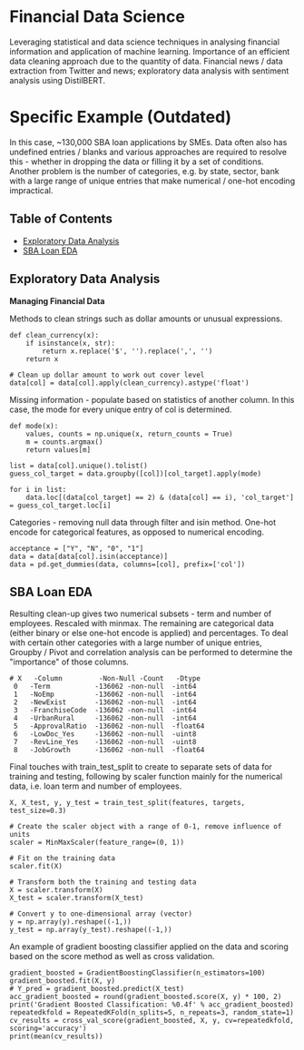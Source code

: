 # Financial Data Science
Leveraging statistical and data science techniques in analysing financial information and application of machine learning. Importance of an efficient data cleaning approach due to the quantity of data. Financial news / data extraction from Twitter and news; exploratory data analysis with sentiment analysis using DistilBERT.

# Specific Example (Outdated)
In this case, ~130,000 SBA loan applications by SMEs. Data often also has undefined entries / blanks and various approaches are required to resolve this - whether in dropping the data or filling it by a set of conditions. Another problem is the number of categories, e.g. by state, sector, bank with a large range of unique entries that make numerical / one-hot encoding impractical.

## Table of Contents
* [Exploratory Data Analysis](#exploratory-data-analysis)
* [SBA Loan EDA](#sba-loan-eda)

## Exploratory Data Analysis
**Managing Financial Data**

Methods to clean strings such as dollar amounts or unusual expressions.

```
def clean_currency(x):
    if isinstance(x, str):
        return x.replace('$', '').replace(',', '')
    return x

# Clean up dollar amount to work out cover level
data[col] = data[col].apply(clean_currency).astype('float')
```

Missing information - populate based on statistics of another column. In this case, the mode for every unique entry of col is determined.

```
def mode(x):
    values, counts = np.unique(x, return_counts = True)
    m = counts.argmax()
    return values[m]

list = data[col].unique().tolist()
guess_col_target = data.groupby([col])[col_target].apply(mode)

for i in list:
    data.loc[(data[col_target] == 2) & (data[col] == i), 'col_target'] = guess_col_target.loc[i]
```

Categories - removing null data through filter and isin method. One-hot encode for categorical features, as opposed to numerical encoding.

```
acceptance = ["Y", "N", "0", "1"]
data = data[data[col].isin(acceptance)]
data = pd.get_dummies(data, columns=[col], prefix=['col'])
```


## SBA Loan EDA

Resulting clean-up gives two numerical subsets - term and number of employees. Rescaled with minmax. The remaining are categorical data (either binary or else one-hot encode is applied) and percentages. To deal with certain other categories with a large number of unique entries, Groupby / Pivot and correlation analysis can be performed to determine the "importance" of those columns.

```
# X   -Column         -Non-Null -Count   -Dtype
 0   -Term           -136062 -non-null  -int64  
 1   -NoEmp          -136062 -non-null  -int64  
 2   -NewExist       -136062 -non-null  -int64  
 3   -FranchiseCode  -136062 -non-null  -int64  
 4   -UrbanRural     -136062 -non-null  -int64   
 5   -ApprovalRatio  -136062 -non-null  -float64   
 6   -LowDoc_Yes     -136062 -non-null  -uint8  
 7   -RevLine_Yes    -136062 -non-null  -uint8  
 8   -JobGrowth      -136062 -non-null  -float64
```

Final touches with train_test_split to create to separate sets of data for training and testing, following by scaler function mainly for the numerical data, i.e. loan term and number of employees.

```
X, X_test, y, y_test = train_test_split(features, targets, test_size=0.3)

# Create the scaler object with a range of 0-1, remove influence of units
scaler = MinMaxScaler(feature_range=(0, 1))

# Fit on the training data
scaler.fit(X)

# Transform both the training and testing data
X = scaler.transform(X)
X_test = scaler.transform(X_test)

# Convert y to one-dimensional array (vector)
y = np.array(y).reshape((-1,))
y_test = np.array(y_test).reshape((-1,))
```

An example of gradient boosting classifier applied on the data and scoring based on the score method as well as cross validation.

```
gradient_boosted = GradientBoostingClassifier(n_estimators=100)
gradient_boosted.fit(X, y)
# Y_pred = gradient_boosted.predict(X_test)
acc_gradient_boosted = round(gradient_boosted.score(X, y) * 100, 2)
print('Gradient Boosted Classification: %0.4f' % acc_gradient_boosted)
repeatedkfold = RepeatedKFold(n_splits=5, n_repeats=3, random_state=1)
cv_results = cross_val_score(gradient_boosted, X, y, cv=repeatedkfold, scoring='accuracy')
print(mean(cv_results))
```
